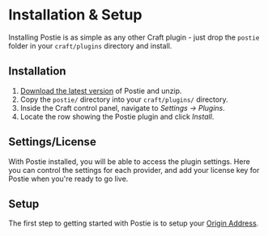 # Installation & Setup

Installing Postie is as simple as any other Craft plugin - just drop the `postie` folder in your `craft/plugins` directory and install.

## Installation

1.  [Download the latest version](/craft-plugins/postie/pricing) of Postie and unzip.
2.  Copy the `postie/` directory into your `craft/plugins/` directory.
3.  Inside the Craft control panel, navigate to _Settings → Plugins_.
4.  Locate the row showing the Postie plugin and click _Install_.

## Settings/License

With Postie installed, you will be able to access the plugin settings. Here you can control the settings for each provider, and add your license key for Postie when you're ready to go live.

## Setup

The first step to getting started with Postie is to setup your [Origin Address](docs:setup-configuration/origin-address).